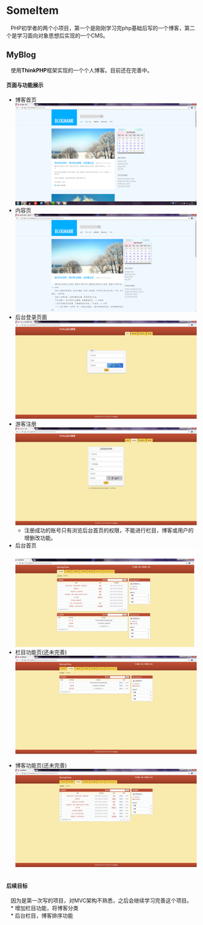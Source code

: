 # SomeItem
    PHP初学者的两个小项目，第一个是刚刚学习完php基础后写的一个博客，第二个是学习面向对象思想后实现的一个CMS。

## MyBlog
    使用**ThinkPHP**框架实现的一个个人博客。目前还在完善中。

#### 页面与功能展示
* 博客首页  
![](https://github.com/Anselst/SomeItem/blob/master/MyBlog/Sample_Pictures/front_index.png "index")  
* 内容页
![](https://github.com/Anselst/SomeItem/blob/master/MyBlog/Sample_Pictures/front_single.png "single")  
* 后台登录页面  
![images](https://github.com/Anselst/SomeItem/blob/master/MyBlog/Sample_Pictures/admin_login.png "login")
* 游客注册
![](https://github.com/Anselst/SomeItem/blob/master/MyBlog/Sample_Pictures/admin_reg.png "register")  
  - 注册成功的账号只有浏览后台首页的权限，不能进行栏目，博客或用户的增删改功能。
* 后台首页
![](https://github.com/Anselst/SomeItem/blob/master/MyBlog/Sample_Pictures/admin_index.png "index")  
* 栏目功能页(还未完善)
![](https://github.com/Anselst/SomeItem/blob/master/MyBlog/Sample_Pictures/admin_nav.png "nav")  
* 博客功能页(还未完善)
![](https://github.com/Anselst/SomeItem/blob/master/MyBlog/Sample_Pictures/admin_cont.png "cont")  

#### 后续目标
    因为是第一次写的项目，对MVC架构不熟悉，之后会继续学习完善这个项目。  
    * 增加栏目功能，将博客分类  
    * 后台栏目，博客排序功能  
